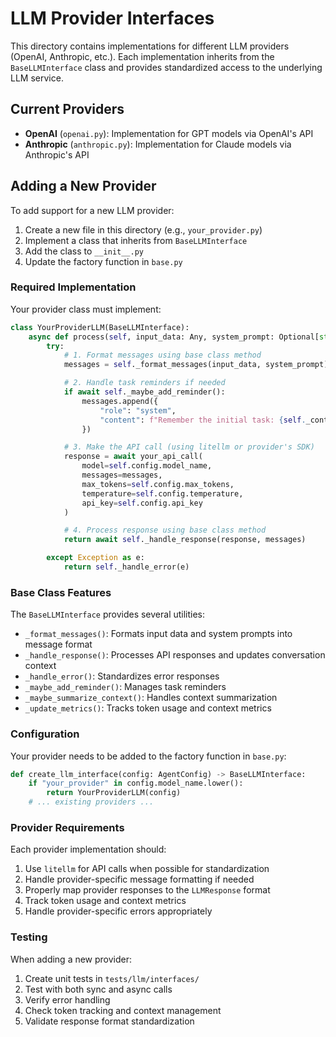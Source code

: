# LLM Provider Interfaces

This directory contains implementations for different LLM providers (OpenAI, Anthropic, etc.). Each implementation inherits from the `BaseLLMInterface` class and provides standardized access to the underlying LLM service.

## Current Providers

- **OpenAI** (`openai.py`): Implementation for GPT models via OpenAI's API
- **Anthropic** (`anthropic.py`): Implementation for Claude models via Anthropic's API

## Adding a New Provider

To add support for a new LLM provider:

1. Create a new file in this directory (e.g., `your_provider.py`)
2. Implement a class that inherits from `BaseLLMInterface`
3. Add the class to `__init__.py`
4. Update the factory function in `base.py`

### Required Implementation

Your provider class must implement:

```python
class YourProviderLLM(BaseLLMInterface):
    async def process(self, input_data: Any, system_prompt: Optional[str] = None) -> LLMResponse:
        try:
            # 1. Format messages using base class method
            messages = self._format_messages(input_data, system_prompt)

            # 2. Handle task reminders if needed
            if await self._maybe_add_reminder():
                messages.append({
                    "role": "system",
                    "content": f"Remember the initial task: {self._context.initial_task}"
                })

            # 3. Make the API call (using litellm or provider's SDK)
            response = await your_api_call(
                model=self.config.model_name,
                messages=messages,
                max_tokens=self.config.max_tokens,
                temperature=self.config.temperature,
                api_key=self.config.api_key
            )

            # 4. Process response using base class method
            return await self._handle_response(response, messages)

        except Exception as e:
            return self._handle_error(e)
```

### Base Class Features

The `BaseLLMInterface` provides several utilities:

- `_format_messages()`: Formats input data and system prompts into message format
- `_handle_response()`: Processes API responses and updates conversation context
- `_handle_error()`: Standardizes error responses
- `_maybe_add_reminder()`: Manages task reminders
- `_maybe_summarize_context()`: Handles context summarization
- `_update_metrics()`: Tracks token usage and context metrics

### Configuration

Your provider needs to be added to the factory function in `base.py`:

```python
def create_llm_interface(config: AgentConfig) -> BaseLLMInterface:
    if "your_provider" in config.model_name.lower():
        return YourProviderLLM(config)
    # ... existing providers ...
```

### Provider Requirements

Each provider implementation should:

1. Use `litellm` for API calls when possible for standardization
2. Handle provider-specific message formatting if needed
3. Properly map provider responses to the `LLMResponse` format
4. Track token usage and context metrics
5. Handle provider-specific errors appropriately

### Testing

When adding a new provider:

1. Create unit tests in `tests/llm/interfaces/`
2. Test with both sync and async calls
3. Verify error handling
4. Check token tracking and context management
5. Validate response format standardization
